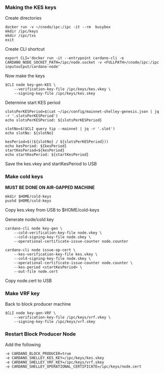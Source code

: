 ### Making the KES keys

Create directories
```
docker run -v ~/cnode/ipc:/ipc -it --rm  busybox
mkdir /ipc/keys
mkdir /ipc/txs
exit
```
Create CLI shortcut
```
export CLI='docker run -it --entrypoint cardano-cli -e CARDANO_NODE_SOCKET_PATH=/ipc/node.socket -v <FULLPATH>/cnode/ipc:/ipc inputoutput/cardano-node'
```

Now make the keys
```
$CLI node key-gen-KES \
    --verification-key-file /ipc/keys/kes.vkey \
    --signing-key-file /ipc/keys/kes.skey
```

Determine start KES period

```
slotsPerKESPeriod=$(cat ~/ipc/config/mainnet-shelley-genesis.json | jq -r '.slotsPerKESPeriod')
echo slotsPerKESPeriod: ${slotsPerKESPeriod}

slotNo=$($CLI query tip --mainnet | jq -r '.slot')
echo slotNo: ${slotNo}

kesPeriod=$((${slotNo} / ${slotsPerKESPeriod})) 
echo kesPeriod: ${kesPeriod}
startKesPeriod=${kesPeriod}
echo startKesPeriod: ${startKesPeriod}
```

Save the kes.vkey and startKesPeriod to USB

### Make cold keys
**MUST BE DONE ON AIR-GAPPED MACHINE**

```
mkdir $HOME/cold-keys
pushd $HOME/cold-keys
```
Copy kes.vkey from USB to $HOME/cold-keys

Generate node/cold key

```
cardano-cli node key-gen \
    --cold-verification-key-file node.vkey \
    --cold-signing-key-file node.skey \
    --operational-certificate-issue-counter node.counter
```

```
cardano-cli node issue-op-cert \
    --kes-verification-key-file kes.vkey \
    --cold-signing-key-file node.skey \
    --operational-certificate-issue-counter node.counter \
    --kes-period <startKesPeriod> \
    --out-file node.cert
```
Copy node.cert to USB

### Make VRF key

Back to block producer machine

```
$CLI node key-gen-VRF \
    --verification-key-file /ipc/keys/vrf.vkey \
    --signing-key-file /ipc/keys/vrf.skey
```

### Restart Block Producer Node

Add the following
```
-e CARDANO_BLOCK_PRODUCER=true
-e CARDANO_SHELLEY_KES_KEY=/ipc/keys/kes.skey
-e CARDANO_SHELLEY_VRF_KEY=/ipc/keys/vrf.skey
-e CARDANO_SHELLEY_OPERATIONAL_CERTIFICATE=/ipc/keys/node.cert

```

